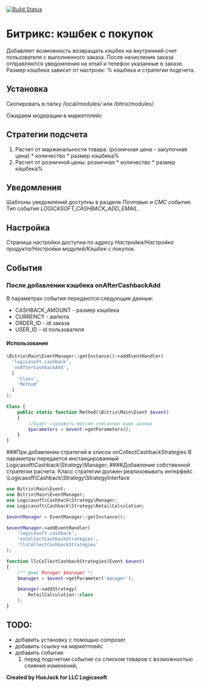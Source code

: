 [![Build Status](https://travis-ci.org/HueJack/logicasoft.cashback.svg?branch=master)](https://travis-ci.org/HueJack/logicasoft.cashback)

# Битрикс: кэшбек с покупок

Добавляет возможность возвращать кэшбек на внутренний счет пользователя с выполненного заказа. 
После начисления заказа отправляются уведомления на email и телефон указанные в заказе. 
Размер кэшбека зависит от настроек: % кэшбека и стратегии подсчета.

## Установка
Скопировать в папку /local/modules/ или /bitrix/modules/.

Ожидаем модерации в маркетплейс

## Стратегии подсчета

1. Расчет от маржинальности товара: (розничная цена - закупочная цена) * количество * размер кэшбека%
2. Расчет от розничной цены: розничная * количество * размер кэшбека% 

## Уведомления
Шаблоны уведомлений доступны в разделе *Почтовые и СМС события*. Тип события *LOGICASOFT_CASHBACK_ADD_EMAIL*.

## Настройка
Страница настройки доступна по адресу *Настройки/Настройка продукта/Настройки модулей/Кэшбек с покупок*.

## События
### После добавлении кэшбека onAfterCashbackAdd
В параметрах события передаются следующие данные:
- CASHBACK_AMOUNT - размер кэшбека
- CURRENCY - валюта
- ORDER_ID - id заказа
- USER_ID - id пользователя
#### Использование
```php
\Bitrix\Main\EventManager::getInstance()->addEventHandler(
  'logicasoft.cashback',
  'onAfterCashbackAdd', 
  [
    'Class',
    'Method'
  ]
);

Class {
    public static function Method(\Bitrix\Main\Event $event) 
    {
        //Будет содержать массив описанных выше данных
        $parameters = $event->getParameters();
    }
}
```

###При добавлении стратегий в список onCollectCashbackStrategies
В параметры передается инстанцированный Logicasoft\Cashback\Strategy\Manager;
####Добавление собственной стратегии расчета.
Класс стратегии должен реализовывать интерфейс \Logicasoft\Cashback\Strategy\StrategyInterface
```php
use Bitrix\Main\Event;
use Bitrix\Main\EventManager;
use Logicasoft\Cashback\Strategy\Manager;
use Logicasoft\Cashback\Strategy\RetailCalculation;

$eventManager = EventManager::getInstance();

$eventManager->addEventHandler(
    'logicasoft.cashback',
    'onCollectCashbackStrategies',
    'llcCollectCashbackStrategies'
);

function llcCollectCashbackStrategies(Event $event)
{
    /** @var Manager $manager */
    $manager = $event->getParameter('manager');

    $manager->addStrategy(
        RetailCalculation::class
    );
}
```
## TODO:
- добавить установку с помощью composer
- добавить ссылку на маркетплейс
- добавить события:
    1. перед подсчетом событие со списком товаров с возможностью слияния изменений;   


**Created by HueJack for LLC Logicasoft**